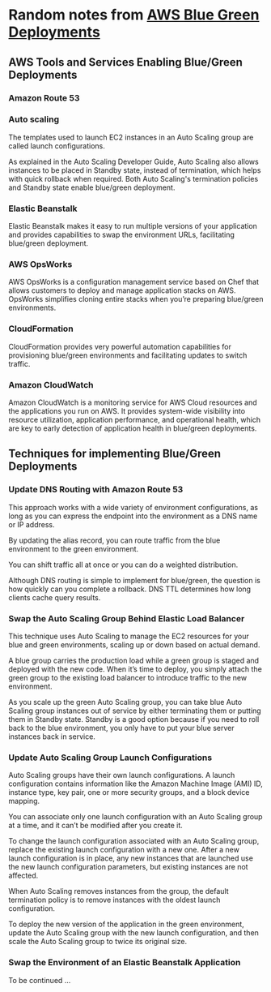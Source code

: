 
# Random notes from [AWS Blue Green Deployments](https://d1.awsstatic.com/whitepapers/AWS_Blue_Green_Deployments.pdf)

## AWS Tools and Services Enabling Blue/Green Deployments
### Amazon Route 53

### Auto scaling
The templates used to launch EC2 instances in an Auto Scaling group are called launch configurations.

As explained in the Auto Scaling Developer Guide, Auto Scaling also allows instances to be placed in Standby state, instead of termination, which helps with quick rollback when required.  Both Auto Scaling's termination policies and Standby state enable blue/green deployment.

### Elastic Beanstalk
Elastic Beanstalk makes it easy to run multiple versions of your application and provides capabilities to swap the environment URLs, facilitating blue/green deployment.
 
### AWS OpsWorks 
AWS OpsWorks is a configuration management service based on Chef that allows customers to deploy and manage application stacks on AWS. OpsWorks simplifies cloning entire stacks when you’re preparing blue/green environments.

### CloudFormation
CloudFormation provides very powerful automation capabilities for provisioning blue/green environments and facilitating updates to switch traffic.

### Amazon CloudWatch 
Amazon CloudWatch is a monitoring service for AWS Cloud resources and the applications you run on AWS.   It provides system-wide visibility into resource utilization, application performance, and operational health, which are key to early detection of application health in blue/green deployments.

## Techniques for implementing Blue/Green Deployments
### Update DNS Routing with Amazon Route 53
This approach works with a wide variety of environment configurations, as long as you can express the endpoint into the environment as a DNS name or IP address.

By updating the alias record, you can route traffic from the blue environment to the green environment.

You can shift traffic all at once or you can do a weighted distribution.

Although DNS routing is simple to implement for blue/green, the question is how quickly can you complete a rollback. DNS TTL determines how long clients cache query results. 

### Swap the Auto Scaling Group Behind Elastic Load Balancer
This technique uses Auto Scaling to manage the EC2 resources for your blue and green environments, scaling up or down based on actual demand.

A blue group carries the production load while a green group is staged and deployed with the new code. When it’s time to deploy, you simply attach the green group to the existing load balancer to introduce traffic to the new environment.

As you scale up the green Auto Scaling group, you can take blue Auto Scaling group instances out of service by either terminating them or putting them in Standby state.  Standby is a good option because if you need to roll back to the blue environment, you only have to put your blue server instances back in service.

### Update Auto Scaling Group Launch Configurations
Auto Scaling groups have their own launch configurations. A launch configuration contains information like the Amazon Machine Image (AMI) ID, instance type, key pair, one or more security groups, and a block device mapping.

You can associate only one launch configuration with an Auto Scaling group at a time, and it can’t be modified after you create it.

To change the launch configuration associated with an Auto Scaling group, replace the existing launch configuration with a new one. After a new launch configuration is in place, any new instances that are launched use the new launch configuration parameters, but existing instances are not affected.

When Auto Scaling removes instances from the group, the default termination policy is to remove instances with the oldest launch configuration. 

To deploy the new version of the application in the green environment, update the Auto Scaling group with the new launch configuration, and then scale the Auto Scaling group to twice its original size.

### Swap the Environment of an Elastic Beanstalk Application
To be continued ... 
    
    
    
    
    


